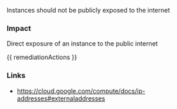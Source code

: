 
Instances should not be publicly exposed to the internet

### Impact
Direct exposure of an instance to the public internet

<!-- DO NOT CHANGE -->
{{ remediationActions }}

### Links
- https://cloud.google.com/compute/docs/ip-addresses#externaladdresses


